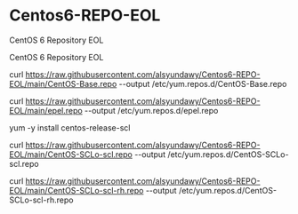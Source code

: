 # Centos6-REPO-EOL
CentOS 6 Repository EOL


CentOS 6 Repository EOL

curl https://raw.githubusercontent.com/alsyundawy/Centos6-REPO-EOL/main/CentOS-Base.repo --output /etc/yum.repos.d/CentOS-Base.repo

curl https://raw.githubusercontent.com/alsyundawy/Centos6-REPO-EOL/main/epel.repo --output /etc/yum.repos.d/epel.repo

yum -y install centos-release-scl

curl https://raw.githubusercontent.com/alsyundawy/Centos6-REPO-EOL/main/CentOS-SCLo-scl.repo --output /etc/yum.repos.d/CentOS-SCLo-scl.repo

curl https://raw.githubusercontent.com/alsyundawy/Centos6-REPO-EOL/main/CentOS-SCLo-scl-rh.repo --output /etc/yum.repos.d/CentOS-SCLo-scl-rh.repo
